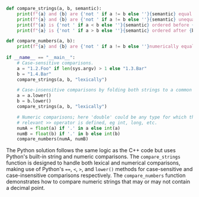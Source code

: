 ```python
def compare_strings(a, b, semantic):
    print(f"{a} and {b} are {'not ' if a != b else ''}{semantic} equal.")
    print(f"{a} and {b} are {'not ' if a != b else ''}{semantic} unequal.")
    print(f"{a} is {'not ' if a < b else ''}{semantic} ordered before {b}.")
    print(f"{a} is {'not ' if a > b else ''}{semantic} ordered after {b}.")

def compare_numbers(a, b):
    print(f"{a} and {b} are {'not ' if a != b else ''}numerically equal.")
    
if __name__ == "__main__":
    # Case-sensitive comparisons.
    a = "1.2.Foo" if len(sys.argv) > 1 else "1.3.Bar"
    b = "1.4.Bar"
    compare_strings(a, b, "lexically")

    # Case-insensitive comparisons by folding both strings to a common case.
    a = a.lower()
    b = b.lower()
    compare_strings(a, b, "lexically")

    # Numeric comparisons; here 'double' could be any type for which the
    # relevant >> operator is defined, eg int, long, etc.
    numA = float(a) if '.' in a else int(a)
    numB = float(b) if '.' in b else int(b)
    compare_numbers(numA, numB)
```
The Python solution follows the same logic as the C++ code but uses Python's built-in string and numeric comparisons. The `compare_strings` function is designed to handle both lexical and numerical comparisons, making use of Python's `==`, `<`, `>`, and `lower()` methods for case-sensitive and case-insensitive comparisons respectively. The `compare_numbers` function demonstrates how to compare numeric strings that may or may not contain a decimal point.

